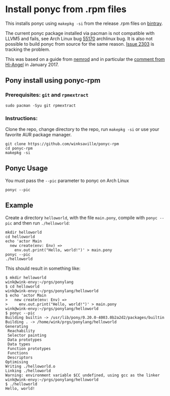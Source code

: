 # Install ponyc from .rpm files
This installs ponyc using `makepkg -si` from the release .rpm
files on [bintray](https://bintray.com/pony-language/ponyc-rpm).

The current ponyc package installed via pacman is not compatible with
LLVM5 and fails, see Arch Linux bug
[55170](https://bugs.archlinux.org/task/55170) archlinux bug.
It is also not possible to build ponyc from source for
the same reason. [Issue 2303](https://github.com/ponylang/ponyc/pull/2303)
is tracking the problem.

This was based on a guide from
[nemrod](http://nemrod.se/guides/install-rpm-packages-on-arch-linux)
and in particular the
[comment from Hi-Angel](http://nemrod.se/guides/install-rpm-packages-on-arch-linux/#comment-183470)
in January 2017.

## Pony install using ponyc-rpm
### Prerequisites: `git` and `rpmextract`
```
sudo pacman -Syu git rpmextract
```
### Instructions:
Clone the repo, change directory to the repo, run `makepkg -si`
or use your favorite AUR package manager.
```
git clone https://github.com/winksaville/ponyc-rpm
cd ponyc-rpm
makepkg -si
```

## Ponyc Usage
You must pass the `--pic` parameter to ponyc on Arch Linux
```
ponyc --pic
```

## Example
Create a directory `helloworld`, with the file `main.pony`,
compile with `ponyc --pic` and then run `./helloworld`:
```
mkdir helloworld
cd helloworld
echo 'actor Main
  new create(env: Env) =>
    env.out.print("Hello, world!")' > main.pony
ponyc --pic
./helloworld
```
This should result in something like:
```
$ mkdir helloworld
wink@wink-envy:~/prgs/ponylang
$ cd helloworld
wink@wink-envy:~/prgs/ponylang/helloworld
$ echo 'actor Main
>   new create(env: Env) =>
>     env.out.print("Hello, world!")' > main.pony
wink@wink-envy:~/prgs/ponylang/helloworld
$ ponyc --pic
Building builtin -> /usr/lib/pony/0.20.0-4003.0b2a2d2/packages/builtin
Building . -> /home/wink/prgs/ponylang/helloworld
Generating
 Reachability
 Selector painting
 Data prototypes
 Data types
 Function prototypes
 Functions
 Descriptors
Optimising
Writing ./helloworld.o
Linking ./helloworld
Warning: environment variable $CC undefined, using gcc as the linker
wink@wink-envy:~/prgs/ponylang/helloworld
$ ./helloworld
Hello, world!
```

